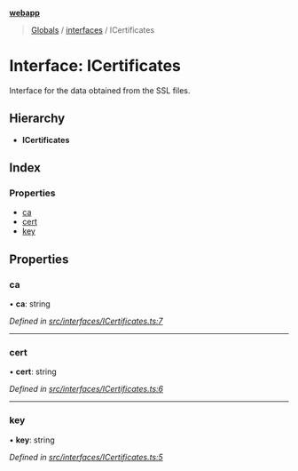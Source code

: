 **[webapp](../README.md)**

> [Globals](../globals.md) / [interfaces](../modules/interfaces.md) / ICertificates

# Interface: ICertificates

Interface for the data obtained from the SSL files.

## Hierarchy

* **ICertificates**

## Index

### Properties

* [ca](interfaces.icertificates.md#ca)
* [cert](interfaces.icertificates.md#cert)
* [key](interfaces.icertificates.md#key)

## Properties

### ca

•  **ca**: string

*Defined in [src/interfaces/ICertificates.ts:7](https://github.com/BESTUPC/voting-web-app/blob/807b76c/src/interfaces/ICertificates.ts#L7)*

___

### cert

•  **cert**: string

*Defined in [src/interfaces/ICertificates.ts:6](https://github.com/BESTUPC/voting-web-app/blob/807b76c/src/interfaces/ICertificates.ts#L6)*

___

### key

•  **key**: string

*Defined in [src/interfaces/ICertificates.ts:5](https://github.com/BESTUPC/voting-web-app/blob/807b76c/src/interfaces/ICertificates.ts#L5)*
